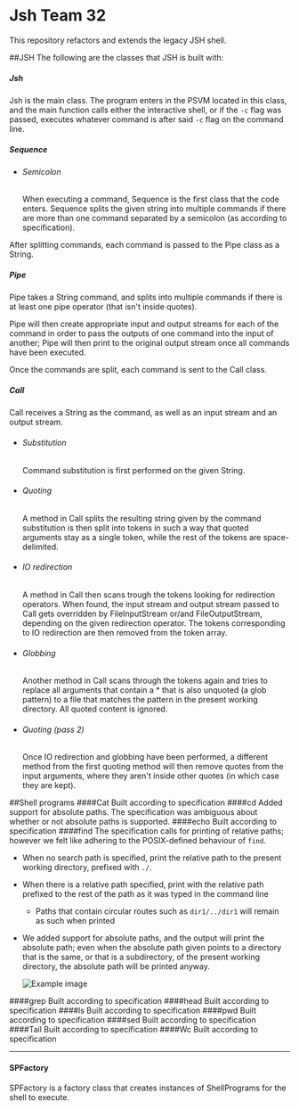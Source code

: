# Jsh Team 32
This repository refactors and extends the legacy JSH shell.

##JSH
The following are the classes that JSH is built with:
##### Jsh
Jsh is the main class. The program enters in the PSVM located in this class, and the main function calls either the
interactive shell, or if the `-c` flag was passed, executes whatever command is after said `-c` flag on the command
line.


##### Sequence
* ###### Semicolon
    When executing a command, Sequence is the first class that the code enters. Sequence splits the given string into 
    multiple commands if there are more than one command separated by a semicolon (as according to specification).
    
After splitting commands, each command is passed to the Pipe class as a String.
##### Pipe
Pipe takes a String command, and splits into multiple commands if there is at least one pipe operator (that isn't
inside quotes).

Pipe will then create appropriate input and output streams for each of the command in order to pass the outputs of
one command into the input of another; Pipe will then print to the original output stream once all commands have
been executed.

Once the commands are split, each command is sent to the Call class.
##### Call
Call receives a String as the command, as well as an input stream and an output stream.
* ###### Substitution
    Command substitution is first performed on the given String.
* ###### Quoting
    A method in Call splits the resulting string given by the command substitution is then split into tokens in such a way that quoted 
    arguments stay as a single token, while the rest of the tokens are space-delimited.
* ###### IO redirection
    A method in Call then scans trough the tokens looking for redirection operators. When found, the input stream
    and output stream passed to Call gets overridden by FileInputStream or/and FileOutputStream, depending on the
    given redirection operator.
    The tokens corresponding to IO redirection are then removed from the token array.
* ###### Globbing
    Another method in Call scans through the tokens again and tries to replace all arguments that contain a * that 
    is also unquoted (a glob pattern) to a file that matches the pattern in the present working directory. All
    quoted content is ignored. 
* ###### Quoting (pass 2)
    Once IO redirection and globbing have been performed, a different method from the first quoting method will then
    remove quotes from the input arguments, where they aren't inside other quotes (in which case they are kept). 

##Shell programs
####Cat
Built according to specification
####cd
Added support for absolute paths. The specification was ambiguous about whether or not absolute paths is supported. 
####echo
Built according to specification
####find
The specification calls for printing of relative paths; however we felt like adhering to the POSIX-defined behaviour
of `find`.
- When no search path is specified, print the relative path to the present working directory, prefixed with `./`.
- When there is a relative path specified, print with the relative path prefixed to the rest of the path as it was 
typed in the command line
    - Paths that contain circular routes such as `dir1/../dir1` will remain as such when printed
- We added support for absolute paths, and the output will print the absolute path; even when the absolute path
given points to a directory that is the same, or that is a subdirectory, of the present working directory, the
absolute path will be printed anyway.

    ![Example image](https://cdn.discordapp.com/attachments/622838479608348672/663238382864039946/unknown.png)
    
####grep
Built according to specification
####head
Built according to specification
####ls
Built according to specification
####pwd
Built according to specification
####sed
Built according to specification
####Tail
Built according to specification
####Wc
Built according to specification
___    
#### SPFactory
SPFactory is a factory class that creates instances of ShellPrograms for the shell to execute.

